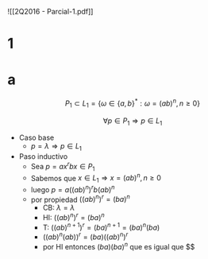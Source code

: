 ![[2Q2016 - Parcial-1.pdf]]


#  1
# a

$$
P_1 \subset L_1 = \{\omega \in \{a, b\}^{*}: \omega = (ab)^{n}, n\geq 0\}
$$

$$
\forall p \in P_1 \Rightarrow p \in L_1
$$
- Caso base
	- $p= \lambda \Rightarrow p \in L_1$
- Paso inductivo
	- Sea $p = ax^{r}bx \in P_1$
	- Sabemos que $x\in L_1 \Rightarrow x =(ab)^{n} , n\geq 0$
	- luego $p= a ((ab)^{n})^{r}b(ab)^{n}$
	- por propiedad $((ab)^{n})^{r} = (ba)^{n}$
		- CB: $\lambda = \lambda$
		- HI: $((ab)^{n})^{r} = (ba)^{n}$
		- T: $((ab)^{n+1})^{r} = (ba)^{n+1} =(ba)^{n}(ba)$
		- $((ab)^{n}(ab))^{r} = (ba)((ab)^{n})^r$
		- por HI entonces $(ba)(ba)^{n}$ que es igual que $$




